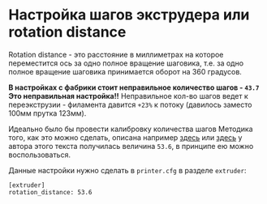 # Настройка шагов экструдера или rotation distance
Rotation distance - это расстояние в миллиметрах на которое переместится ось за одно полное вращение шаговика, т.е. за одно полное вращение шаговика принимается оборот на 360 градусов.

**В настройках с фабрики стоит неправильное количество шагов - `43.7`**
**Это неправильная настройка!!**
Неправильное кол-во шагов ведет к переэкструзии - филамента давится `+23%` к потоку (давилось заместо 100мм прутка 123мм). 


Идеально было бы провести калибровку количества шагов 
Методика того, как это можно сделать, описана например [здесь](https://klipper.wiki/ru/home/tuning/rotation#rotation_extruder) или [здесь](https://www.klipper3d.org/Rotation_Distance.html)
у автора этого текста получилась величина `53.6`, в принципе ею можно воспользоваться.

Данные настройки нужно сделать в `printer.cfg` в разделе `extruder`:
```
[extruder]
rotation_distance: 53.6
```
